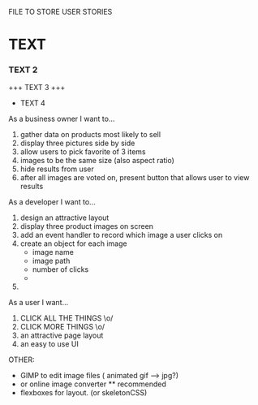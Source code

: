 FILE TO STORE USER STORIES

 # TEXT
 ### TEXT 2
 +++ TEXT 3 +++
 * TEXT 4


As a business owner I want to...
  1) gather data on products most likely to sell
  2) display three pictures side by side
  3) allow users to pick favorite of 3 items
  4) images to be the same size (also aspect ratio)
  5) hide results from user
  6) after all images are voted on, present button that allows user to view results


As a developer I want to...
  1) design an attractive layout
  2) display three product images on screen
  3) add an event handler to record which image a user clicks on
  4) create an object for each image
      * image name
      * image path
      * number of clicks
      *
  5)


As a user I want...
  1) CLICK ALL THE THINGS \o/
  2) CLICK MORE THINGS \o/
  3) an attractive page layout
  4) an easy to use UI


OTHER:
  * GIMP to edit image files ( animated gif --> jpg?)
  * or online image converter ** recommended
  * flexboxes for layout.  (or skeletonCSS)
